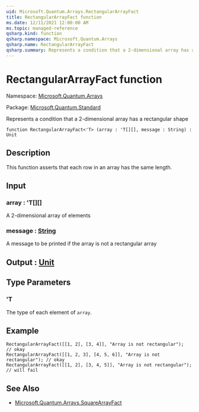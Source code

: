 ```yaml
---
uid: Microsoft.Quantum.Arrays.RectangularArrayFact
title: RectangularArrayFact function
ms.date: 12/11/2021 12:00:00 AM
ms.topic: managed-reference
qsharp.kind: function
qsharp.namespace: Microsoft.Quantum.Arrays
qsharp.name: RectangularArrayFact
qsharp.summary: Represents a condition that a 2-dimensional array has a rectangular shape
---
```


# RectangularArrayFact function

Namespace: [Microsoft.Quantum.Arrays](xref:Microsoft.Quantum.Arrays)

Package: [Microsoft.Quantum.Standard](https://nuget.org/packages/Microsoft.Quantum.Standard)


Represents a condition that a 2-dimensional array has a rectangular shape

```qsharp
function RectangularArrayFact<'T> (array : 'T[][], message : String) : Unit
```


## Description

This function asserts that each row in an array has the same length.

## Input

### array : 'T[][]

A 2-dimensional array of elements


### message : [String](xref:microsoft.quantum.qsharp.valueliterals#string-literals)

A message to be printed if the array is not a rectangular array



## Output : [Unit](xref:microsoft.quantum.qsharp.valueliterals#unit-literal)



## Type Parameters

### 'T

The type of each element of `array`.

## Example

```qsharpRectangularArrayFact([[1, 2], [3, 4]], "Array is not rectangular");       // okayRectangularArrayFact([[1, 2, 3], [4, 5, 6]], "Array is not rectangular"); // okayRectangularArrayFact([[1, 2], [3, 4, 5]], "Array is not rectangular");    // will fail```

## See Also

- [Microsoft.Quantum.Arrays.SquareArrayFact](xref:Microsoft.Quantum.Arrays.SquareArrayFact)